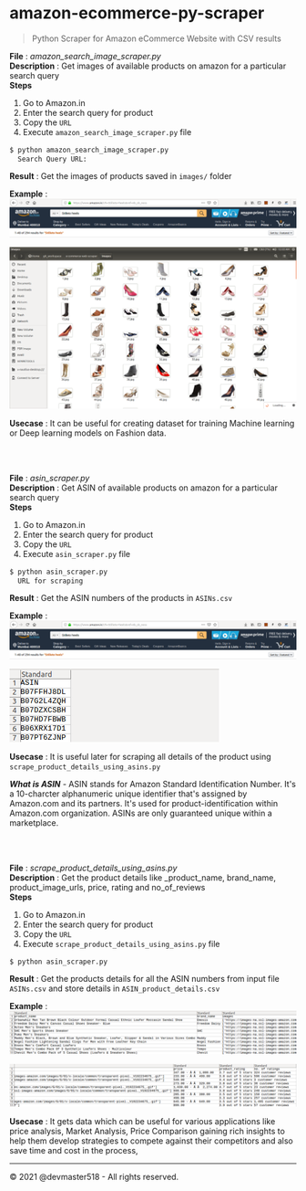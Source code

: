 # amazon-ecommerce-py-scraper

> Python Scraper for Amazon eCommerce Website with CSV results

**File** : _*amazon_search_image_scraper.py*_<br>
**Description** : Get images of available products on amazon for a particular search query <br>
**Steps**

1. Go to Amazon.in
2. Enter the search query for product
3. Copy the `URL`
4. Execute `amazon_search_image_scraper.py` file

```console
$ python amazon_search_image_scraper.py
  Search Query URL:
```

**Result** : Get the images of products saved in `images/` folder

**Example** :
![](/ReadmeImages/eg1img1.png)

![](/ReadmeImages/eg1img2.png)

**Usecase** :
It can be useful for creating dataset for training Machine learning or Deep learning models on Fashion data.

<br>
<br>

**File** : _*asin_scraper.py*_<br>
**Description** : Get ASIN of available products on amazon for a particular search query<br>
**Steps**

1. Go to Amazon.in
2. Enter the search query for product
3. Copy the `URL`
4. Execute `asin_scraper.py` file

```console
$ python asin_scraper.py
  URL for scraping
```

**Result** : Get the ASIN numbers of the products in `ASINs.csv`

**Example** :
![](/ReadmeImages/eg2img1.png)

![](/ReadmeImages/eg2img2.png)

**Usecase** :
It is useful later for scraping all details of the product using `scrape_product_details_using_asins.py`

**_What is ASIN_** - ASIN stands for Amazon Standard Identification Number. It's a 10-charcter alphanumeric unique identifier that's assigned by Amazon.com and its partners. It's used for product-identification within Amazon.com organization. ASINs are only guaranteed unique within a marketplace.

<br>
<br>

**File** : _*scrape_product_details_using_asins.py*_<br>
**Description** : Get the product details like \_product_name, brand_name, product_image_urls, price, rating and no_of_reviews<br>
**Steps**

1. Go to Amazon.in
2. Enter the search query for product
3. Copy the `URL`
4. Execute `scrape_product_details_using_asins.py` file

```console
$ python asin_scraper.py
```

**Result** : Get the products details for all the ASIN numbers from input file `ASINs.csv` and store details in `ASIN_product_details.csv`

**Example** :
![](/ReadmeImages/eg3img1.png)

![](/ReadmeImages/eg3img2.png)

**Usecase** :
It gets data which can be useful for various applications like price analysis, Market Analysis, Price Comparison gaining rich insights to help them develop strategies to compete against their competitors and also save time and cost in the process,

---

&copy; 2021 @devmaster518 - All rights reserved.
